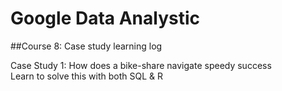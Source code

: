 # Google Data Analystic
##Course 8: Case study learning log

Case Study 1: How does a bike-share navigate speedy success  
Learn to solve this with both SQL & R
